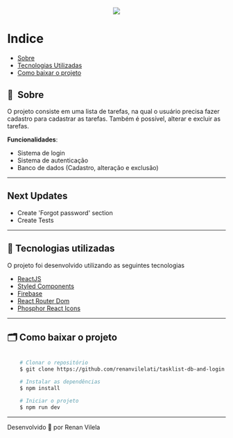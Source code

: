 <h1 align="center">
    <img src="https://ik.imagekit.io/dzojbyqyz/Repo_Images/capa.png?updatedAt=1683392809964">
   
</h1>

# Indice

- [Sobre](#-sobre)
- [Tecnologias Utilizadas](#-tecnologias-utilizadas)
- [Como baixar o projeto](#-como-baixar-o-projeto)

## 🔖&nbsp; Sobre

O projeto consiste em uma lista de tarefas, na qual o usuário precisa fazer cadastro para cadastrar as tarefas. Também é possível, alterar e excluir as tarefas.

**Funcionalidades**:

- Sistema de login
- Sistema de autenticação
- Banco de dados (Cadastro, alteração e exclusão)

---

## Next Updates

- Create 'Forgot password' section
- Create Tests

---

## 🚀 Tecnologias utilizadas

O projeto foi desenvolvido utilizando as seguintes tecnologias

- [ReactJS](https://reactjs.org)
- [Styled Components](https://styled-components.com/)
- [Firebase](https://firebase.google.com/)
- [React Router Dom](https://reactrouter.com/en/main)
- [Phosphor React Icons](https://phosphoricons.com/)

---

## 🗂 Como baixar o projeto

```bash

    # Clonar o repositório
    $ git clone https://github.com/renanvilelati/tasklist-db-and-login

    # Instalar as dependências
    $ npm install

    # Iniciar o projeto
    $ npm run dev
```

---

Desenvolvido 🐻 por Renan Vilela
